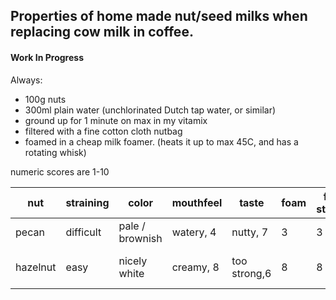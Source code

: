 ## Properties of home made nut/seed milks when replacing cow milk in coffee.
#### Work In Progress

Always:
* 100g nuts
* 300ml plain water (unchlorinated Dutch tap water, or similar)
* ground up for 1 minute on max in my vitamix
* filtered with a fine cotton cloth nutbag
* foamed in a cheap milk foamer. (heats it up to max 45C, and has a rotating whisk)

numeric scores are 1-10

|   nut   | straining  |color            | mouthfeel     | taste        | foam | foam stability| foam taste    | cappucino score |
|---------|------------|-----------------|---------------|--------------|------|---------------|---------------|-----------------|
| pecan   | difficult  | pale / brownish | watery, 4     |   nutty, 7   |  3   |       3       | ok    7       |      5          |
| hazelnut| easy       | nicely white    | creamy, 8     | too strong,6 |  8   |       8       | less strong, 8|      6          |
